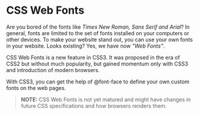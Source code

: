CSS Web Fonts
=============

Are you bored of the fonts like *Times New Roman, Sans Serif and Arial*? In general, fonts are limited to the set of fonts installed on your computers or other devices. To make your website stand out, you can use your own fonts in your website. Looks existing? Yes, we have now *"Web Fonts"*.

CSS Web Fonts is a new feature in CSS3. It was proposed in the era of CSS2 but without much popularity, but gained momentum only with CSS3 and introduction of modern browsers.

With CSS3, you can get the help of @font-face to define your own custom fonts on the web pages.

> **NOTE:** CSS Web Fonts is not yet matured and might have changes in future CSS specifications and how browsers renders them.

